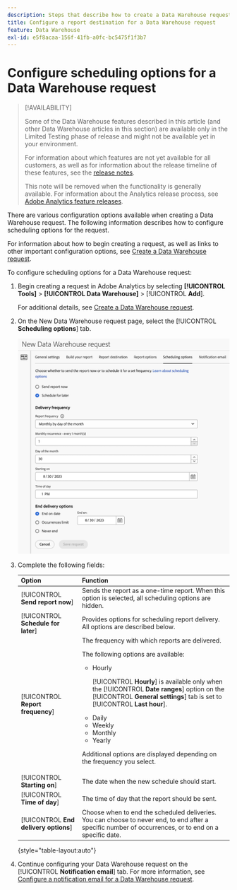 ```yaml
---
description: Steps that describe how to create a Data Warehouse request.
title: Configure a report destination for a Data Warehouse request
feature: Data Warehouse
exl-id: e5f8acaa-156f-41fb-a0fc-bc5475f1f3b7
---
```

# Configure scheduling options for a Data Warehouse request

>[!AVAILABILITY]
>
>Some of the Data Warehouse features described in this article (and other Data Warehouse articles in this section) are available only in the Limited Testing phase of release and might not be available yet in your environment. 
>
>For information about which features are not yet available for all customers, as well as for information about the release timeline of these features, see the [release notes](/help/release-notes/latest.md).
>
>This note will be removed when the functionality is generally available. For information about the Analytics release process, see [Adobe Analytics feature releases](/help/release-notes/releases.md).

There are various configuration options available when creating a Data Warehouse request. The following information describes how to configure scheduling options for the request.

For information about how to begin creating a request, as well as links to other important configuration options, see [Create a Data Warehouse request](/help/export/data-warehouse/create-request/t-dw-create-request.md). 

To configure scheduling options for a Data Warehouse request:

1. Begin creating a request in Adobe Analytics by selecting **[!UICONTROL Tools]** > **[!UICONTROL Data Warehouse]** > [!UICONTROL **Add**].

   For additional details, see [Create a Data Warehouse request](/help/export/data-warehouse/create-request/t-dw-create-request.md).

1. On the New Data Warehouse request page, select the [!UICONTROL **Scheduling options**] tab.

   ![Report destination tab](assets/dw-scheduling-options.png) <!-- update screenshot -->

1. Complete the following fields:

   |Option | Function | 
   |---------|----------|
   | [!UICONTROL **Send report now**] | Sends the report as a one-time report. When this option is selected, all scheduling options are hidden. | 
   | [!UICONTROL **Schedule for later**] | Provides options for scheduling report delivery. All options are described below. |
   | [!UICONTROL **Report frequency**] | The frequency with which reports are delivered. <p>The following options are available:</p><ul><li>Hourly</li><p>[!UICONTROL **Hourly**] is available only when the [!UICONTROL **Date ranges**] option on the [!UICONTROL **General settings**] tab is set to [!UICONTROL **Last hour**].</p><li>Daily</li><li>Weekly</li><li>Monthly</li><li>Yearly</li></ul><p>Additional options are displayed depending on the frequency you select.</p> | 
   | [!UICONTROL **Starting on**] | The date when the new schedule should start. | 
   | [!UICONTROL **Time of day**] | The time of day that the report should be sent. | 
   | [!UICONTROL **End delivery options**] | Choose when to end the scheduled deliveries. You can choose to never end, to end after a specific number of occurrences, or to end on a specific date. | 

   {style="table-layout:auto"}

1. Continue configuring your Data Warehouse request on the [!UICONTROL **Notification email**] tab. For more information, see [Configure a notification email for a Data Warehouse request](/help/export/data-warehouse/create-request/dw-request-email.md).
